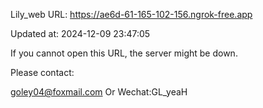Lily_web URL: https://ae6d-61-165-102-156.ngrok-free.app

Updated at: 2024-12-09 23:47:05

If you cannot open this URL, the server might be down.

Please contact: 

goley04@foxmail.com Or Wechat:GL_yeaH